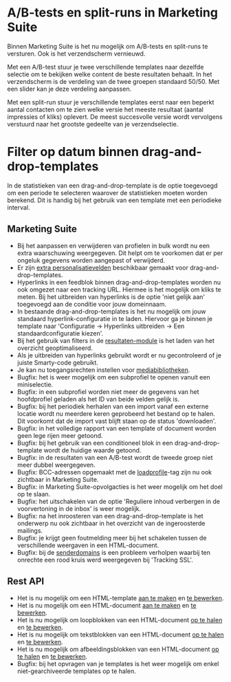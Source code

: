 # A/B-tests en split-runs in Marketing Suite
Binnen Marketing Suite is het nu mogelijk om A/B-tests en split-runs te versturen. Ook is het verzendscherm vernieuwd.

Met een A/B-test stuur je twee verschillende templates naar dezelfde selectie om te bekijken welke content de beste resultaten behaalt. In het verzendscherm is de verdeling van de twee groepen standaard 50/50. Met een slider kan je deze verdeling aanpassen.

Met een split-run stuur je verschillende templates eerst naar een beperkt aantal contacten om te zien welke versie het meeste resultaat (aantal impressies of kliks) oplevert. De meest succesvolle versie wordt vervolgens verstuurd naar het grootste gedeelte van je verzendselectie.

# Filter op datum binnen drag-and-drop-templates
In de statistieken van een drag-and-drop-template is de optie toegevoegd om een periode te selecteren waarover de statistieken moeten worden berekend. Dit is handig bij het gebruik van een template met een periodieke interval.

## Marketing Suite
- Bij het aanpassen en verwijderen van profielen in bulk wordt nu een extra waarschuwing weergegeven. Dit helpt om te voorkomen dat er per ongeluk gegevens worden aangepast of verwijderd. 
- Er zijn [extra personalisatievelden](https://www.copernica.com/nl/documentation/email-editor-personalization-variables) beschikbaar gemaakt voor drag-and-drop-templates.
- Hyperlinks in een feedblok binnen drag-and-drop-templates worden nu ook omgezet naar een tracking URL. Hiermee is het mogelijk om kliks te meten.
Bij het uitbreiden van hyperlinks is de optie 'niet gelijk aan' toegevoegd aan de conditie voor jouw domeinnaam. 
- In bestaande drag-and-drop-templates is het nu mogelijk om jouw standaard hyperlink-configuratie in te laden. Hiervoor ga je binnen je template naar 'Configuratie -> Hyperlinks uitbreiden -> Een standaardconfiguratie kiezen'.
- Bij het gebruik van filters in de [resultaten-module](https://ms.copernica.com/#/results) is het laden van het overzicht geoptimaliseerd.
- Als je uitbreiden van hyperlinks gebruikt wordt er nu gecontroleerd of je juiste Smarty-code gebruikt.
- Je kan nu toegangsrechten instellen voor [mediabibliotheken](https://ms.copernica.com/#/medialibraries).
- Bugfix: het is weer mogelijk om een subprofiel te openen vanuit een miniselectie.
- Bugfix: in een subprofiel worden niet meer de gegevens van het hoofdprofiel geladen als het ID van beide velden gelijk is.
- Bugfix: bij het periodiek herhalen van een import vanaf een externe locatie wordt nu meerdere keren geprobeerd het bestand op te halen. Dit voorkomt dat de import vast blijft staan op de status 'downloaden'.
- Bugfix: in het volledige rapport van een template of document worden geen lege rijen meer getoond.
- Bugfix: bij het gebruik van een conditioneel blok in een drag-and-drop-template wordt de huidige waarde getoond.
- Bugfix: in de resultaten van een A/B-test wordt de tweede groep niet meer dubbel weergegeven.
- Bugfix: BCC-adressen opgemaakt met de [loadprofile](https://www.copernica.com/nl/documentation/loadprofile-and-loadsubprofile)-tag zijn nu ook zichtbaar in Marketing Suite.
- Bugfix: in Marketing Suite-opvolgacties is het weer mogelijk om het doel op te slaan.
- Bugfix: het uitschakelen van de optie 'Reguliere inhoud verbergen in de voorvertoning in de inbox' is weer mogelijk.
- Bugfix: na het inroosteren van een drag-and-drop-template is het onderwerp nu ook zichtbaar in het overzicht van de ingeroosterde mailings.
- Bugfix: je krijgt geen foutmelding meer bij het schakelen tussen de verschillende weergaven in een HTML-document.
- Bugfix: bij de [senderdomains](https://ms.copernica.com/#/admin/account/senderdomains) is een probleem verholpen waarbij ten onrechte een rood kruis werd weergegeven bij 'Tracking SSL'.

## Rest API
- Het is nu mogelijk om een HTML-template [aan te maken](https://www.copernica.com/nl/documentation/restv3/rest-post-publisher-templates) en [te bewerken](https://www.copernica.com/nl/documentation/restv3/rest-put-publisher-template).
- Het is nu mogelijk om een HTML-document [aan te maken](https://www.copernica.com/nl/documentation/restv3/rest-post-publisher-documents) en [te bewerken](https://www.copernica.com/nl/documentation/restv3/rest-put-publisher-document).
- Het is nu mogelijk om loopblokken van een HTML-document [op te halen](https://www.copernica.com/nl/documentation/restv3/rest-get-publisher-document-loopblocks) en [te bewerken](https://www.copernica.com/nl/documentation/restv3/rest-put-publisher-document-loopblock).
- Het is nu mogelijk om tekstblokken van een HTML-document [op te halen](https://www.copernica.com/nl/documentation/restv3/rest-get-publisher-document-textblocks) en [te bewerken](https://www.copernica.com/nl/documentation/restv3/rest-put-publisher-document-textblock).
- Het is nu mogelijk om afbeeldingsblokken van een HTML-document [op te halen](https://www.copernica.com/nl/documentation/restv3/rest-get-publisher-document-imageblocks) en [te bewerken](https://www.copernica.com/nl/documentation/restv3/rest-put-publisher-document-imageblock).
- Bugfix: bij het opvragen van je templates is het weer mogelijk om enkel niet-gearchiveerde templates op te halen.
